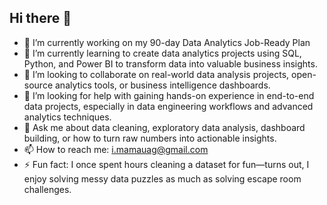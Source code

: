 ## Hi there 👋
- 🔭 I’m currently working on my 90-day Data Analytics Job-Ready Plan 
- 🌱 I’m currently learning to create data analytics projects using SQL, Python, and Power BI to transform data into valuable business insights.
- 👯 I’m looking to collaborate on real-world data analysis projects, open-source analytics tools, or business intelligence dashboards.
- 🤔 I’m looking for help with gaining hands-on experience in end-to-end data projects, especially in data engineering workflows and advanced analytics techniques.
- 💬 Ask me about data cleaning, exploratory data analysis, dashboard building, or how to turn raw numbers into actionable insights.
- 📫 How to reach me: i.mamauag@gmail.com
- ⚡ Fun fact: I once spent hours cleaning a dataset for fun—turns out, I enjoy solving messy data puzzles as much as solving escape room challenges.

<!--
**ImanMamauag/imanmamauag** is a ✨ _special_ ✨ repository because its `README.md` (this file) appears on your GitHub profile.

Here are some ideas to get you started:

- 🔭 I’m currently working on ...
- 🌱 I’m currently learning ...
- 👯 I’m looking to collaborate on ...
- 🤔 I’m looking for help with ...
- 💬 Ask me about ...
- 📫 How to reach me: ...
- 😄 Pronouns: ...
- ⚡ Fun fact: ...
-->
